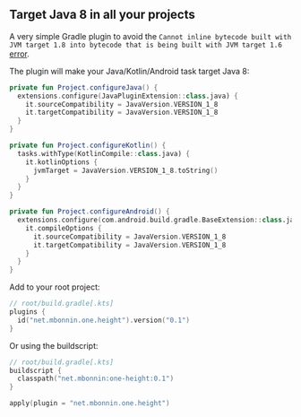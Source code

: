 ## Target Java 8 in all your projects

A very simple Gradle plugin to avoid the `Cannot inline bytecode built with JVM target 1.8 into bytecode that is being built with JVM target 1.6` [error](https://stackoverflow.com/questions/48988778/cannot-inline-bytecode-built-with-jvm-target-1-8-into-bytecode-that-is-being-bui).

The plugin will make your Java/Kotlin/Android task target Java 8:

```kotlin
private fun Project.configureJava() {
  extensions.configure(JavaPluginExtension::class.java) {
    it.sourceCompatibility = JavaVersion.VERSION_1_8
    it.targetCompatibility = JavaVersion.VERSION_1_8
  }
}

private fun Project.configureKotlin() {
  tasks.withType(KotlinCompile::class.java) {
    it.kotlinOptions {
      jvmTarget = JavaVersion.VERSION_1_8.toString()
    }
  }
}

private fun Project.configureAndroid() {
  extensions.configure(com.android.build.gradle.BaseExtension::class.java) {
    it.compileOptions {
      it.sourceCompatibility = JavaVersion.VERSION_1_8
      it.targetCompatibility = JavaVersion.VERSION_1_8
    }
  }
}
```

Add to your root project:

```kotlin
// root/build.gradle[.kts]
plugins {
  id("net.mbonnin.one.height").version("0.1")
}
```

Or using the buildscript:

```kotlin
// root/build.gradle[.kts]
buildscript {
  classpath("net.mbonnin:one-height:0.1")
}

apply(plugin = "net.mbonnin.one.height")
```
